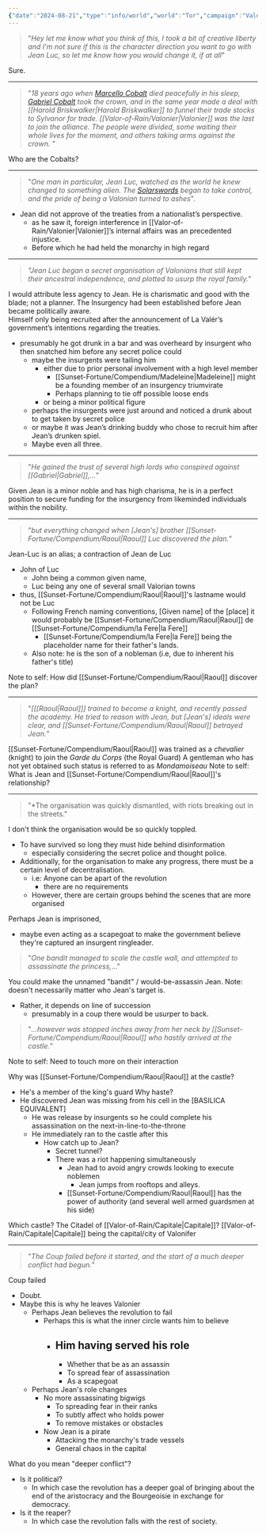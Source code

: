 ```yaml
---
{"date":"2024-08-21","type":"info/world","world":"Tor","campaign":"Valor of Rain","description":null,"icon":"FasNoteSticky","tags":["sf"],"dg-publish":true,"permalink":"/sunset-fortune/compendium/20240821-t2326-valorian-revolt/","dgPassFrontmatter":true,"created":"2024-08-22T15:17:08.505+09:30","updated":"2025-08-21T12:53:33.853+09:30"}
---
```



> "*Hey let me know what you think of this, I took a bit of creative liberty and I'm not sure if this is the character direction you want to go with Jean Luc, so let me know how you would change it, if at all*"

Sure.

---
>"*18 years ago when [Marcello Cobalt](Marcelo%20de%20Cobalt) died peacefully in his sleep, [Gabriel Cobalt](%20de%20Cobalt) took the crown, and in the same year made a deal with [[Harold Briskwalker\|Harold Briskwalker]] to funnel their trade stocks to Sylvanor for trade. [[Valor-of-Rain/Valonier\|Valonier]] was the last to join the alliance. The people were divided, some waiting their whole lives for the moment, and others taking arms against the crown.* "

Who are the Cobalts?

---
> "*One man in particular, Jean Luc, watched as the world he knew changed to something alien. The [Solarswords](SolarSwords.md) began to take control, and the pride of being a Valonian turned to ashes*". 
 
 - Jean did not approve of the treaties from a nationalist’s perspective.
	 - as he saw it, foreign interference in [[Valor-of-Rain/Valonier\|Valonier]]’s internal affairs was an precedented injustice.
	 - Before which he had held the monarchy in high regard

---
> *"Jean Luc began a secret organisation of Valonians that still kept their ancestral independence, and plotted to usurp the royal family."*

I would attribute less agency to Jean.  He is charismatic and good with the blade; not a planner.
The Insurgency had been established before Jean became politically aware.  
Himself only being recruited after the announcement of La Valér’s government’s intentions regarding the treaties.
 - presumably he got drunk in a bar and was overheard by insurgent who then snatched him before any secret police could
	- maybe the insurgents were tailing him 
		- either due to prior personal involvement with a high level member
			- [[Sunset-Fortune/Compendium/Madeleine\|Madeleine]] might be a founding member of an insurgency triumvirate
			- Perhaps planning to tie off possible loose ends
		- or being a minor political figure
	- perhaps the insurgents were just around and noticed a drunk about to get taken by secret police
	- or maybe it was Jean’s drinking buddy who chose to recruit him after Jean’s drunken spiel.
	- Maybe even all three.

---
> "*He gained the trust of several high lords who conspired against [[Gabriel\|Gabriel]],...*"

Given Jean is a minor noble and has high charisma, he is in a perfect position to secure funding for the insurgency from likeminded individuals within the nobility.

---
> "*but everything changed when \[Jean's] brother [[Sunset-Fortune/Compendium/Raoul\|Raoul]] Luc discovered the plan.*"

Jean-Luc is an alias; a contraction of Jean de Luc 
- John of Luc
	- John being a common given name, 
	- Luc being any one of several small Valorian towns
- thus, [[Sunset-Fortune/Compendium/Raoul\|Raoul]]'s lastname would not be Luc
	- Following French naming conventions, \[Given name] of the \[place] it would probably be [[Sunset-Fortune/Compendium/Raoul\|Raoul]] de [[Sunset-Fortune/Compendium/la Fere\|la Fere]]
		- [[Sunset-Fortune/Compendium/la Fere\|la Fere]] being the placeholder name for their father's lands.
	-  Also note: he is the son of a nobleman (i.e, due to inherent his father's title)

Note to self: How did [[Sunset-Fortune/Compendium/Raoul\|Raoul]] discover the plan?

---
> "*\[[[Raoul\|Raoul]]] trained to become a knight, and recently passed the academy.  He tried to reason with Jean, but \[Jean's] ideals were clear, and [[Sunset-Fortune/Compendium/Raoul\|Raoul]] betrayed Jean.*"

[[Sunset-Fortune/Compendium/Raoul\|Raoul]] was trained as a *chevalier* (knight) to join the _Garde du Corps_ (the Royal Guard)
	A gentleman who has not yet obtained such status is referred to as *Mondamoiseau*
Note to self: What is Jean and [[Sunset-Fortune/Compendium/Raoul\|Raoul]]'s relationship?

---
 > "*The organisation was quickly dismantled, with riots breaking out in the streets."

I don't think the organisation would be so quickly toppled.
- To have survived so long they must hide behind disinformation
	- especially considering the secret police and thought police.
- Additionally, for the organisation to make any progress, there must be a certain level of decentralisation.
	- i.e: Anyone can be apart of the revolution
		- there are no requirements
	- However, there are certain groups behind the scenes that are more organised

Perhaps Jean is imprisoned, 
- maybe even acting as a scapegoat to make the government believe they're captured an insurgent ringleader.

> "*One bandit managed to scale the castle wall, and attempted to assassinate the princess,*..."

You could make the unnamed "bandit" / would-be-assassin Jean.
Note: doesn't necessarily matter who Jean's target is. 
- Rather, it depends on line of succession
	- presumably in a coup there would be usurper to back.

>"*...however was stopped inches away from her neck by [[Sunset-Fortune/Compendium/Raoul\|Raoul]] who hastily arrived at the castle.*"

Note to self: Need to touch more on their interaction

Why was [[Sunset-Fortune/Compendium/Raoul\|Raoul]] at the castle?
- He's a member of the king's guard
Why haste?
- He discovered Jean was missing from his cell in the \[BASILICA EQUIVALENT] 
	- He was release by insurgents so he could complete his assassination on the next-in-line-to-the-throne
	- He immediately ran to the castle after this
		- How catch up to Jean?
			- Secret tunnel?
			- There was a riot happening simultaneously
				- Jean had to avoid angry crowds looking to execute noblemen
					- Jean jumps from rooftops and alleys.
				- [[Sunset-Fortune/Compendium/Raoul\|Raoul]] has the power of authority (and several well armed guardsmen at his side)

Which castle?
	The Citadel of [[Valor-of-Rain/Capitale\|Capitale]]?
			[[Valor-of-Rain/Capitale\|Capitale]] being the capital/city of Valonifer

---
> "*The Coup failed before it started, and the start of a much deeper conflict had begun.*"

Coup failed
- Doubt.
- Maybe this is why he leaves Valonier
	- Perhaps Jean believes the revolution to fail
		- Perhaps this is what the inner circle wants him to believe
			- Him having served his role
				- 
				- Whether that be as an assassin
				- To spread fear of assassination
				- As a scapegoat
	- Perhaps Jean's role changes
		- No more assassinating bigwigs
			- To spreading fear in their ranks
			- To subtly affect who holds power
			- To remove mistakes or obstacles
		- Now Jean is a pirate
			- Attacking the monarchy's trade vessels
			- General chaos in the capital

What do you mean "deeper conflict"?
- Is it political?
	- In which case the revolution has a deeper goal of bringing about the end of the
		aristocracy and the Bourgeoisie in exchange for democracy.
- Is it the reaper?
	 - In which case the revolution falls with the rest of society.
